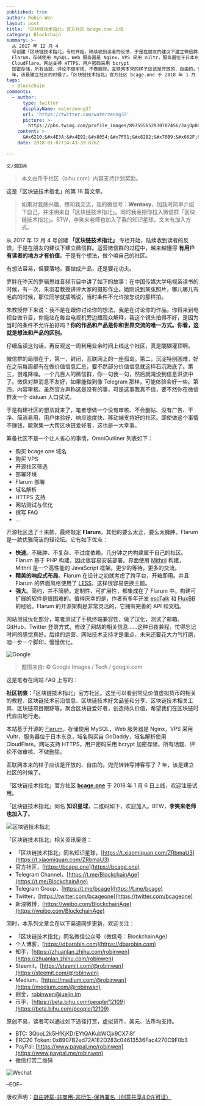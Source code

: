 ```yaml
---
published: true
author: Robin Wen
layout: post
title: 「区块链技术指北」官方社区 bcage.one 上线
category: Blockchain
summary: >-
  从 2017 年 12 月 4
  号创建「区块链技术指北」专栏开始，陆续收到读者的反馈，于是在朋友的建议下建立微信群。运营微信群的过程中，越来越懂得有用户有读者的地方才有价值。于是有个想法，做个咱自己的社区。社区初衷：「区块链技术指北」官方社区。这里可以看到常见价值虚拟货币的相关的教程、区块链技术前沿信息、区块链技术好文品鉴和分享、区块链技术相关工具、区块链项目跟踪等。聚合区块链爱好者，创造持久价值，希望我们在区块链时代自由地行走。本站基于开源的
  Flarum，存储使用 MySQL，Web 服务器是 Nginx，VPS 采用 Vultr，服务器位于日本东京，域名购买自 GoDaddy，域名解析使用
  CloudFlare。网站支持 HTTPS，用户密码采用 bcrypt
  加密存储，所有话题、评论不做审核、不做删除。互联网本来的样子应该是开放的、自由的。兜兜转转写博客写了 7
  年，该是建立社区的时候了。「区块链技术指北」官方社区 bcage.one 于 2018 年 1 月 6 日上线，欢迎试用。
tags:
  - Blockchain
comments:
  - author:
      type: twitter
      displayName: waterzeong37
      url: 'https://twitter.com/waterzeong37'
      picture: >-
        https://pbs.twimg.com/profile_images/897555652930707456/JajOpROS_bigger.jpg
    content: >-
      &#x6210;&#x4E3A;&#x4E92;&#x8054;&#x7F51;&#x8282;&#x70B9;&#x662F;&#x53CD;&#x6297;&#x793E;&#x4F1A;&#x539F;&#x5B50;&#x5316;&#x3002;
    date: 2018-01-07T14:43:39.876Z

---
```


`文/温国兵`

> 本文由币乎社区（bihu.com）内容支持计划奖励。

这是「区块链技术指北」的第 16 篇文章。

> 如果对我感兴趣，想和我交流，我的微信号：**Wentasy**，加我时简单介绍下自己，并注明来自「区块链技术指北」。同时我会把你拉入微信群「区块链技术指北」。BTW，李笑来老师也加入了我的知识星球，文末有加入方式。

从 2017 年 12 月 4 号创建 **「区块链技术指北」** 专栏开始，陆续收到读者的反馈，于是在朋友的建议下建立微信群。运营微信群的过程中，越来越懂得 **有用户有读者的地方才有价值**。于是有个想法，做个咱自己的社区。

有想法容易，但要落地，要做成产品，还是要花功夫。

罗胖在昨天的罗辑思维音频节目中讲了如下的故事：在中国传媒大学电视系读书的时候，有一次，朱羽君教授讲评大家的摄影作业。她刚说到某张照片，哪儿哪儿有毛病的时候，那位同学就插嘴说，当时条件不允许按您说的那样拍。

朱教授停下来说：我不是在跟你讨论你的想法，我是在讨论你的作品。你将来到电视台做节目，你能站在每台电视机旁边跟观众解释，我这个镜头拍得不好，是因为当时的条件不允许拍好吗？**你的作品和产品是你和世界交流的唯一方式。你看，这就是想法和产品的区别。**

仔细品读这句话，再反观这一周利用业余时间上线这个社区，真是醍醐灌顶啊。

微信群的局限在于，第一，封闭，互联网上的一座孤岛。第二，沉淀特别困难，好在之前每周都有在做价值信息汇总，要不然部分价值信息就这样石沉海底了。第三，很难降噪。一个几百人的微信群，你一句我一句，然后就淹没到信息洪流中了。微信对群消息不友好，如果能做到像 Telegram 那样，可能体验会好一些。第四，内容审核。虽然官方声称这是没有的事，可是这事我真不信，要不然你在微信群发一个 diduan 人口试试。

于是构建社区的想法就来了，笔者想做一个没有审核、不会删帖、没有广告、干净、简洁易用、用户体验好、响应速度快、移动端支持好的社区。即使做这个事情不赚钱，能聚集一大帮区块链爱好者，这也是一大幸事。

筹备社区不是一个让人省心的事情，OmniOutliner 列表如下：

* 购买 bcage.one 域名
* 购买 VPS
* 开源社区筛选
* 部署环境
* Flarum 部署
* 域名解析
* HTTPS 支持
* 网站测试与优化
* 撰写 FAQ
* ...

开源社区选了十来款，最终敲定 **Flarum**，其他的要么太丑，要么太臃肿。Flarum 是一款优雅简洁的轻论坛。它有如下优点：

* **快速**。不臃肿、不复杂、不过度依赖。几分钟之内构建属于自己的社区。Flarum 基于 PHP 构建，因此很容易安装部署。界面使用 [Mithril](https://mithril.js.org) 构建，Mithril 是一个高性能的 JavaScript 框架。更少的等待，更多的交流。
* **精美的响应式布局**。Flarum 在设计之初就考虑了跨平台，开箱即用。并且 Flarum 的界面风格使用了 [LESS](http://lesscss.org)，这样很容易更换主题。
* **强大**。简约，并不简陋。定制性、可扩展性，都集成在了 Flarum 中。构建可扩展的软件是很困难的。值得庆幸的是，作者有多年开发 [esoTalk](https://esotalk.org) 和 [FluxBB](https://fluxbb.org) 的经验。Flarum 的开源架构是非常灵活的，它拥有完善的 API 和文档。

网站测试优化部分，笔者测试了手机终端兼容性，做了汉化，测试了邮箱、GitHub、Twitter 登录方式，修改了网站的相关信息……这种日夜兼程，忙得忘记时间的感觉真好。后续的运营、网站技术支持才是重点，未来还要花大力气打磨，咱一步一个脚印，慢慢优化。

![Google](https://i.imgur.com/3lyEZWR.jpg)

> 题图来自: © Google Images / Tech / google.com

这是笔者在网站 FAQ 上写的：

**社区初衷**：「区块链技术指北」官方社区。这里可以看到常见价值虚拟货币的相关的教程、区块链技术前沿信息、区块链技术好文品鉴和分享、区块链技术相关工具、区块链项目跟踪等。聚合区块链爱好者，创造持久价值，希望我们在区块链时代自由地行走。

本站基于开源的 [Flarum](https://github.com/flarum/flarum)，存储使用 MySQL，Web 服务器是 Nginx，VPS 采用 Vultr，服务器位于日本东京，域名购买自 GoDaddy，域名解析使用 CloudFlare。网站支持 HTTPS，用户密码采用 bcrypt 加密存储，所有话题、评论不做审核、不做删除。

互联网本来的样子应该是开放的、自由的。兜兜转转写博客写了 7 年，该是建立社区的时候了。

「区块链技术指北」官方社区 **[bcage.one](https://bcage.one)** 于 2018 年 1 月 6 日上线，欢迎注册试用。

「区块链技术指北」同名 **知识星球**，二维码如下，欢迎加入。BTW，**李笑来老师也加入了**。

![区块链技术指北](https://i.imgur.com/pQxlDqF.jpg)

「区块链技术指北」相关资讯渠道：

* 「区块链技术指北」同名知识星球，[https://t.xiaomiquan.com/ZRbmaU3](https://t.xiaomiquan.com/ZRbmaU3)
* 官方社区，[https://bcage.one](https://bcage.one)
* Telegram Channel，[https://t.me/BlockchainAge](https://t.me/BlockchainAge)
* Telegram Group，[https://t.me/bcage](https://t.me/bcage)
* Twitter，[https://twitter.com/bcageone](https://twitter.com/bcageone)
* 新浪微博，[https://weibo.com/BlockchainAge](https://weibo.com/BlockchainAge)

同时，本系列文章会在以下渠道同步更新，欢迎关注：

* 「区块链技术指北」同名微信公众号（微信号：BlockchainAge）
* 个人博客，[https://dbarobin.com](https://dbarobin.com)
* 知乎，[https://zhuanlan.zhihu.com/robinwen](https://zhuanlan.zhihu.com/robinwen)
* Steemit，[https://steemit.com/@robinwen](https://steemit.com/@robinwen)
* Medium，[https://medium.com/@robinwan](https://medium.com/@robinwan)
* 掘金，[robinwen@juejin.im](https://juejin.im/user/5673ccae60b2260ee435f89a/posts)
* 币乎，[https://beta.bihu.com/people/12109](https://beta.bihu.com/people/12109)

原创不易，读者可以通过如下途径打赏，虚拟货币、美元、法币均支持。

* BTC: 3QboL2k5HfKjKDrEYtQAKubWCjx9CX7i8f
* ERC20 Token: 0x8907B2ed72A1E2D283c04613536Fac4270C9F0b3
* PayPal: [https://www.paypal.me/robinwen](https://www.paypal.me/robinwen)
* 微信打赏二维码

![Wechat](https://i.imgur.com/SzoNl5b.jpg)

–EOF–

版权声明：[自由转载-非商用-非衍生-保持署名（创意共享4.0许可证）](http://creativecommons.org/licenses/by-nc-nd/4.0/deed.zh)